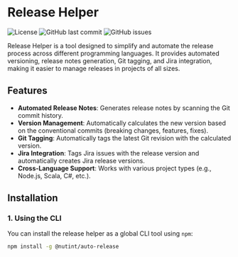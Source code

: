 # Release Helper

![License](https://img.shields.io/github/license/nutint/auto-release)
![GitHub last commit](https://img.shields.io/github/last-commit/nutint/auto-release)
![GitHub issues](https://img.shields.io/github/issues/nutint/auto-release)

Release Helper is a tool designed to simplify and automate the release process across different programming languages. It provides automated versioning, release notes generation, Git tagging, and Jira integration, making it easier to manage releases in projects of all sizes.

## Features

- **Automated Release Notes**: Generates release notes by scanning the Git commit history.
- **Version Management**: Automatically calculates the new version based on the conventional commits (breaking changes, features, fixes).
- **Git Tagging**: Automatically tags the latest Git revision with the calculated version.
- **Jira Integration**: Tags Jira issues with the release version and automatically creates Jira release versions.
- **Cross-Language Support**: Works with various project types (e.g., Node.js, Scala, C#, etc.).

## Installation

### 1. Using the CLI

You can install the release helper as a global CLI tool using `npm`:

```bash
npm install -g @nutint/auto-release
```

